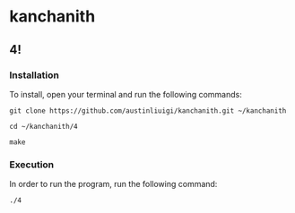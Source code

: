 # kanchanith #

## 4! ##

### Installation ###

To install, open your terminal and run the following commands:

`git clone https://github.com/austinliuigi/kanchanith.git ~/kanchanith`

`cd ~/kanchanith/4`

`make`

### Execution ###

In order to run the program, run the following command:

`./4`
